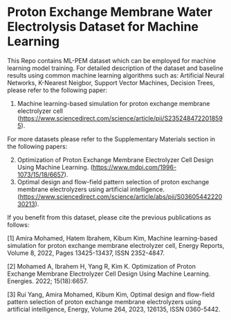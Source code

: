 # Proton Exchange Membrane Water Electrolysis Dataset for Machine Learning

This Repo contains ML-PEM dataset which can be employed for machine learning model training.
For detailed description of the dataset and baseline results using common machine learning algorithms such as: Artificial Neural Networks, K-Nearest Neigbor, Support Vector Machines, Decision Trees, please refer to the following paper:
1. Machine learning-based simulation for proton exchange membrane electrolyzer cell (https://www.sciencedirect.com/science/article/pii/S2352484722018595).

For more datasets please refer to the Supplementary Materials section in the following papers:

2. Optimization of Proton Exchange Membrane Electrolyzer Cell Design Using Machine Learning. (https://www.mdpi.com/1996-1073/15/18/6657).
3. Optimal design and flow-field pattern selection of proton exchange membrane electrolyzers using artificial intelligence. (https://www.sciencedirect.com/science/article/abs/pii/S0360544222030213).

If you benefit from this dataset, please cite the previous publications as follows:

[1] Amira Mohamed, Hatem Ibrahem, Kibum Kim, Machine learning-based simulation for proton exchange membrane electrolyzer cell, Energy Reports, Volume 8, 2022, Pages 13425-13437, ISSN 2352-4847.

[2] Mohamed A, Ibrahem H, Yang R, Kim K. Optimization of Proton Exchange Membrane Electrolyzer Cell Design Using Machine Learning. Energies. 2022; 15(18):6657.

[3] Rui Yang, Amira Mohamed, Kibum Kim, Optimal design and flow-field pattern selection of proton exchange membrane electrolyzers using artificial intelligence, Energy, Volume 264, 2023, 126135, ISSN 0360-5442.
